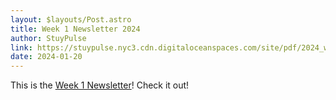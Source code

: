 ```yaml
---
layout: $layouts/Post.astro
title: Week 1 Newsletter 2024
author: StuyPulse
link: https://stuypulse.nyc3.cdn.digitaloceanspaces.com/site/pdf/2024_week1.pdf
date: 2024-01-20
---
```


This is the [Week 1 Newsletter](https://stuypulse.nyc3.cdn.digitaloceanspaces.com/site/pdf/2024_week1.pdf)! Check it out!
